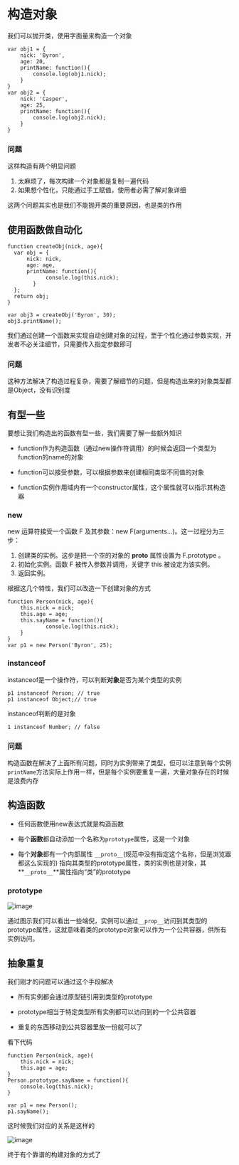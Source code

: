 # 构造对象

我们可以抛开类，使用字面量来构造一个对象

```
var obj1 = {
    nick: 'Byron',
    age: 20,
    printName: function(){
        console.log(obj1.nick);
    }
}
var obj2 = {
    nick: 'Casper',
    age: 25,
    printName: function(){
        console.log(obj2.nick);
    }
}

```

### 问题

这样构造有两个明显问题

1.  太麻烦了，每次构建一个对象都是复制一遍代码
2.  如果想个性化，只能通过手工赋值，使用者必需了解对象详细

这两个问题其实也是我们不能抛开类的重要原因，也是类的作用

## 使用函数做自动化

```
function createObj(nick, age){
  var obj = {
      nick: nick,
      age: age,
      printName: function(){
            console.log(this.nick);
        }
  };
  return obj;
}

var obj3 = createObj('Byron', 30);
obj3.printName();

```

我们通过创建一个函数来实现自动创建对象的过程，至于个性化通过参数实现，开发者不必关注细节，只需要传入指定参数即可

### 问题

这种方法解决了构造过程复杂，需要了解细节的问题，但是构造出来的对象类型都是Object，没有识别度

## 有型一些

要想让我们构造出的函数有型一些，我们需要了解一些额外知识

*   function作为构造函数（通过new操作符调用）的时候会返回一个类型为function的name的对象

*   function可以接受参数，可以根据参数来创建相同类型不同值的对象

*   function实例作用域内有一个constructor属性，这个属性就可以指示其构造器

### new

new 运算符接受一个函数 F 及其参数：new F(arguments...)。这一过程分为三步：

1.  创建类的实例。这步是把一个空的对象的 **proto** 属性设置为 F.prototype 。
2.  初始化实例。函数 F 被传入参数并调用，关键字 this 被设定为该实例。
3.  返回实例。

根据这几个特性，我们可以改造一下创建对象的方式

```
function Person(nick, age){
    this.nick = nick;
    this.age = age;
    this.sayName = function(){
            console.log(this.nick);
    }
}
var p1 = new Person('Byron', 25);

```

### instanceof

instanceof是一个操作符，可以判断**对象**是否为某个类型的实例

```
p1 instanceof Person; // true
p1 instanceof Object;// true

```

instanceof判断的是对象

```
1 instanceof Number; // false

```

### 问题

构造函数在解决了上面所有问题，同时为实例带来了类型，但可以注意到每个实例`printName`方法实际上作用一样，但是每个实例要重复一遍，大量对象存在的时候是浪费内存

## 构造函数

*   任何函数使用new表达式就是构造函数

*   每个**函数**都自动添加一个名称为`prototype`属性，这是一个对象

*   每个**对象**都有一个内部属性 `__proto__`(规范中没有指定这个名称，但是浏览器都这么实现的) 指向其类型的prototype属性，类的实例也是对象，其**`__proto__`**属性指向“类”的prototype

### prototype

![image](http://lsly1989.qiniudn.com/201504012QQ20150401-4.png)

通过图示我们可以看出一些端倪，实例可以通过`__prop__`访问到其类型的prototype属性，这就意味着类的prototype对象可以作为一个公共容器，供所有实例访问。

## 抽象重复

我们刚才的问题可以通过这个手段解决

*   所有实例都会通过原型链引用到类型的prototype

*   prototype相当于特定类型所有实例都可以访问到的一个公共容器

*   重复的东西移动到公共容器里放一份就可以了

看下代码

```
function Person(nick, age){
    this.nick = nick;
    this.age = age;
}
Person.prototype.sayName = function(){
    console.log(this.nick);
}

var p1 = new Person();
p1.sayName();

```

这时候我们对应的关系是这样的

![image](http://lsly1989.qiniudn.com/201504012QQ20150401-3.png)

终于有个靠谱的构建对象的方式了